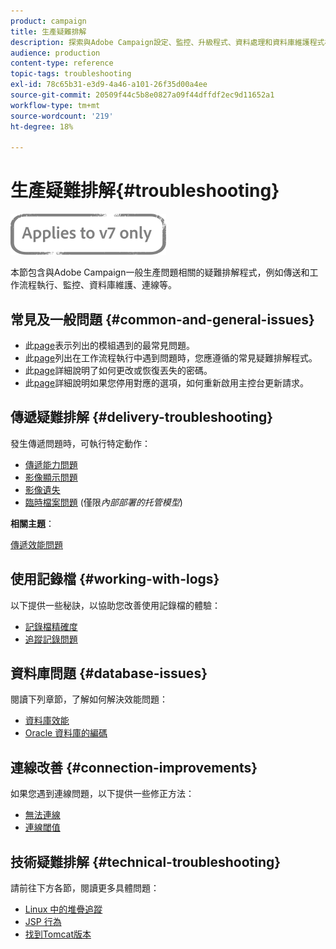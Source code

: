 ```yaml
---
product: campaign
title: 生產疑難排解
description: 探索與Adobe Campaign設定、監控、升級程式、資料處理和資料庫維護程式相關的生產疑難排解程式。
audience: production
content-type: reference
topic-tags: troubleshooting
exl-id: 78c65b31-e3d9-4a46-a101-26f35d00a4ee
source-git-commit: 20509f44c5b8e0827a09f44dffdf2ec9d11652a1
workflow-type: tm+mt
source-wordcount: '219'
ht-degree: 18%

---
```


# 生產疑難排解{#troubleshooting}

![](../../assets/v7-only.svg)

本節包含與Adobe Campaign一般生產問題相關的疑難排解程式，例如傳送和工作流程執行、監控、資料庫維護、連線等。

## 常見及一般問題 {#common-and-general-issues}

* 此[page](../../production/using/modules-and-frequent-issues.md)表示列出的模組遇到的最常見問題。
* 此[page](../../production/using/workflow-execution.md)列出在工作流程執行中遇到問題時，您應遵循的常見疑難排解程式。
* 此[page](../../production/using/lost-password.md)詳細說明了如何更改或恢復丟失的密碼。
* 此[page](../../production/using/console-update.md)詳細說明如果您停用對應的選項，如何重新啟用主控台更新請求。

## 傳遞疑難排解 {#delivery-troubleshooting}

發生傳遞問題時，可執行特定動作：
* [傳遞能力問題](../../production/using/performance-and-throughput-issues.md#deliverability_issues)
* [影像顯示問題](../../production/using/image-display-issues.md)
* [影像遺失](../../production/using/images-missing.md)
* [臨時檔案問題](../../production/using/temporary-files.md) (僅限&#x200B;*內部部署的托管模型*)

**相關主題**：

[傳遞效能問題](../../delivery/using/delivery-performances.md)

## 使用記錄檔 {#working-with-logs}

以下提供一些秘訣，以協助您改善使用記錄檔的體驗：

* [記錄檔精確度](../../production/using/log-precision.md)
* [追蹤記錄問題](../../production/using/tracking-logs-issues.md)

## 資料庫問題 {#database-issues}

閱讀下列章節，了解如何解決效能問題：

* [資料庫效能](../../production/using/database-performances.md)
* [Oracle 資料庫的編碼](../../production/using/encoding-of-the-oracle-database.md)

## 連線改善 {#connection-improvements}

如果您遇到連線問題，以下提供一些修正方法：

* [無法連線](../../production/using/failure-to-connect.md)
* [連線閾值](../../production/using/connection-thresholds.md)

## 技術疑難排解 {#technical-troubleshooting}

請前往下方各節，閱讀更多具體問題：

* [Linux 中的堆疊追蹤](../../production/using/stack-trace-in-linux.md)
* [JSP 行為](../../production/using/jsp-behavior.md)
* [找到Tomcat版本](../../production/using/locate-tomcat-version.md)

